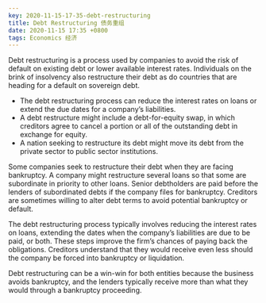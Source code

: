 ```yaml
---
key: 2020-11-15-17-35-debt-restructuring
title: Debt Restructuring 债务重组
date: 2020-11-15 17:35 +0800
tags: Economics 经济
---
```


Debt restructuring is a process used by companies to avoid the risk of default on existing debt or lower available interest rates. Individuals on the brink of insolvency also restructure their debt as do countries that are heading for a default on sovereign debt.

- The debt restructuring process can reduce the interest rates on loans or extend the due dates for a company’s liabilities.
- A debt restructure might include a debt-for-equity swap, in which creditors agree to cancel a portion or all of the outstanding debt in exchange for equity.
- A nation seeking to restructure its debt might move its debt from the private sector to public sector institutions.

Some companies seek to restructure their debt when they are facing bankruptcy. A company might restructure several loans so that some are subordinate in priority to other loans. Senior debtholders are paid before the lenders of subordinated debts if the company files for bankruptcy. Creditors are sometimes willing to alter debt terms to avoid potential bankruptcy or default.

The debt restructuring process typically involves reducing the interest rates on loans, extending the dates when the company’s liabilities are due to be paid, or both. These steps improve the firm’s chances of paying back the obligations. Creditors understand that they would receive even less should the company be forced into bankruptcy or liquidation.

Debt restructuring can be a win-win for both entities because the business avoids bankruptcy, and the lenders typically receive more than what they would through a bankruptcy proceeding.

<!--more-->
